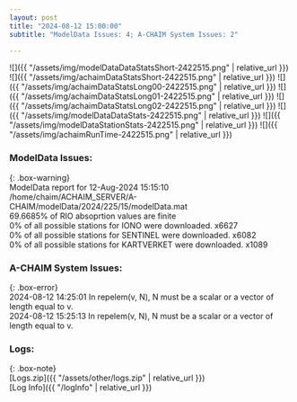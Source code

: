 ```yaml
---
layout: post
title: "2024-08-12 15:00:00"
subtitle: "ModelData Issues: 4; A-CHAIM System Issues: 2"

---
```


![]({{ "/assets/img/modelDataDataStatsShort-2422515.png" | relative_url }})
![]({{ "/assets/img/achaimDataStatsShort-2422515.png" | relative_url }})
![]({{ "/assets/img/achaimDataStatsLong00-2422515.png" | relative_url }})
![]({{ "/assets/img/achaimDataStatsLong01-2422515.png" | relative_url }})
![]({{ "/assets/img/achaimDataStatsLong02-2422515.png" | relative_url }})
![]({{ "/assets/img/modelDataDataStats-2422515.png" | relative_url }})
![]({{ "/assets/img/modelDataStationStats-2422515.png" | relative_url }})
![]({{ "/assets/img/achaimRunTime-2422515.png" | relative_url }})


### ModelData Issues:  
  
{: .box-warning}  
 ModelData report for 12-Aug-2024 15:15:10   
 /home/chaim/ACHAIM_SERVER/A-CHAIM/modelData/2024/225/15/modelData.mat   
 69.6685% of RIO absoprtion values are finite   
 0% of all possible stations for IONO were downloaded. x6627   
 0% of all possible stations for SENTINEL were downloaded. x6082   
 0% of all possible stations for KARTVERKET were downloaded. x1089   
  
### A-CHAIM System Issues:  
  
{: .box-error}  
2024-08-12 14:25:01 In repelem(v, N), N must be a scalar or a vector of length equal to v.  
2024-08-12 15:25:13 In repelem(v, N), N must be a scalar or a vector of length equal to v.  

### Logs:  
  
{: .box-note}  
[Logs.zip]({{ "/assets/other/logs.zip" | relative_url }})  
[Log Info]({{ "/logInfo" | relative_url }})  
